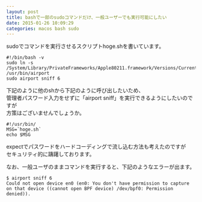 ```yaml
---
layout: post
title: bashで一部のsudoコマンドだけ、一般ユーザーでも実行可能にしたい
date: 2015-01-26 10:09:29
categories: macos bash sudo
---
```

<p>sudoでコマンドを実行させるスクリプトhoge.shを書いています。</p>

```
#!/bin/bash -v
sudo ln -s /System/Library/PrivateFrameworks/Apple80211.framework/Versions/Current/Resources/airport /usr/bin/airport
sudo airport sniff 6
```

<p>下記のように他のshから下記のように呼び出したいため、<br>
管理者パスワード入力をせずに「airport sniff」を実行できるようにしたいのですが<br>
方策はございませんでしょうか。</p>

```
#!/usr/bin/
MSG=`hoge.sh`
echo $MSG
```

<p>expectでパスワードをハードコーディングで流し込む方法も考えたのですが<br>
セキュリティ的に躊躇しております。</p>

<p>なお、一般ユーザのままコマンドを実行すると、下記のようなエラーが出ます。</p>

```
$ airport sniff 6
Could not open device en0 (en0: You don't have permission to capture on that device ((cannot open BPF device) /dev/bpf0: Permission denied)).
```
